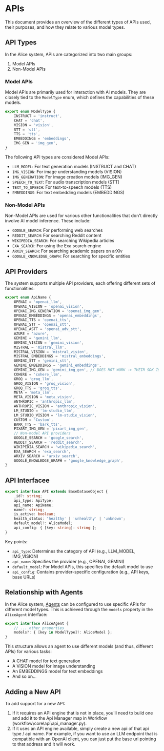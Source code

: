 # APIs

This document provides an overview of the different types of APIs used, their purposes, and how they relate to various model types.

## API Types

In the Alice system, APIs are categorized into two main groups:

1. Model APIs
2. Non-Model APIs

### Model APIs

Model APIs are primarily used for interaction with AI models. They are closely tied to the `ModelType` enum, which defines the capabilities of these models.

```typescript
export enum ModelType {
    INSTRUCT = 'instruct',
    CHAT = 'chat',
    VISION = 'vision',
    STT = 'stt',
    TTS = 'tts',
    EMBEDDINGS = 'embeddings',
    IMG_GEN = 'img_gen',
}
```

The following API types are considered Model APIs:

- `LLM_MODEL`: For text generation models (INSTRUCT and CHAT)
- `IMG_VISION`: For image understanding models (VISION)
- `IMG_GENERATION`: For image creation models (IMG_GEN)
- `SPEECH_TO_TEXT`: For audio transcription models (STT)
- `TEXT_TO_SPEECH`: For text-to-speech models (TTS)
- `EMBEDDINGS`: For text embedding models (EMBEDDINGS)

### Non-Model APIs

Non-Model APIs are used for various other functionalities that don't directly involve AI model inference. These include:

- `GOOGLE_SEARCH`: For performing web searches
- `REDDIT_SEARCH`: For searching Reddit content
- `WIKIPEDIA_SEARCH`: For searching Wikipedia articles
- `EXA_SEARCH`: For using the Exa search engine
- `ARXIV_SEARCH`: For searching academic papers on arXiv
- `GOOGLE_KNOWLEDGE_GRAPH`: For searching for specific entities

## API Providers

The system supports multiple API providers, each offering different sets of functionalities:

```typescript
export enum ApiName {
    OPENAI = 'openai_llm',
    OPENAI_VISION = 'openai_vision',
    OPENAI_IMG_GENERATION = 'openai_img_gen',
    OPENAI_EMBEDDINGS = 'openai_embeddings',
    OPENAI_TTS = 'openai_tts',
    OPENAI_STT = 'openai_stt',
    OPENAI_ASTT = 'openai_adv_stt',
    AZURE = 'azure',
    GEMINI = 'gemini_llm',
    GEMINI_VISION = 'gemini_vision',
    MISTRAL = 'mistral_llm',
    MISTRAL_VISION = 'mistral_vision',
    MISTRAL_EMBEDDINGS = 'mistral_embeddings',
    GEMINI_STT = 'gemini_stt',
    GEMINI_EMBEDDINGS = 'gemini_embeddings',
    GEMINI_IMG_GEN = 'gemini_img_gen', // DOES NOT WORK -> THEIR SDK IS BROKEN -> Waiting for fix, update, etc. 
    COHERE = 'cohere_llm',
    GROQ = 'groq_llm',
    GROQ_VISION = 'groq_vision',
    GROQ_TTS = 'groq_tts',
    META = 'meta_llm',
    META_VISION = 'meta_vision',
    ANTHROPIC = 'anthropic_llm',
    ANTHROPIC_VISION = 'anthropic_vision',
    LM_STUDIO = 'lm-studio_llm',
    LM_STUDIO_VISION = 'lm-studio_vision',
    CUSTOM = 'Custom',
    BARK_TTS = 'bark_tts',
    PIXART_IMG_GEN = 'pixart_img_gen',
    // Non-model API providers
    GOOGLE_SEARCH = 'google_search',
    REDDIT_SEARCH = 'reddit_search',
    WIKIPEDIA_SEARCH = 'wikipedia_search',
    EXA_SEARCH = 'exa_search',
    ARXIV_SEARCH = 'arxiv_search',
    GOOGLE_KNOWLEDGE_GRAPH = 'google_knowledge_graph',
}
```

## API Interfacee

```typescript
export interface API extends BaseDataseObject {
    _id?: string;
    api_type: ApiType;
    api_name: ApiName;
    name?: string;
    is_active: boolean;
    health_status: 'healthy' | 'unhealthy' | 'unknown';
    default_model?: AliceModel;
    api_config: { [key: string]: string };
}
```

Key points:
- `api_type`: Determines the category of API (e.g., LLM_MODEL, IMG_VISION)
- `api_name`: Specifies the provider (e.g., OPENAI, GEMINI)
- `default_model`: For Model APIs, this specifies the default model to use
- `api_config`: Contains provider-specific configuration (e.g., API keys, base URLs)

## Relationship with Agents

In the Alice system, [Agents](/knowledgebase/agent) can be configured to use specific APIs for different model types. This is achieved through the `models` property in the `AliceAgent` interface:

```typescript
export interface AliceAgent {
    // ... other properties
    models?: { [key in ModelType]?: AliceModel };
}
```

This structure allows an agent to use different models (and thus, different APIs) for various tasks:
- A CHAT model for text generation
- A VISION model for image understanding
- An EMBEDDINGS model for text embeddings
- And so on...

## Adding a New API

To add support for a new API:

1. If it requires an API engine that is not in place, you'll need to build one and add it to the Api Manager map in Workflow (workflow\core\api\api_manager.py). 
2. If it uses an API engine available, simply create a new api of that api type / api name. For example, if you want to use an LLM endpoint that is compatible with an OpenAI client, you can just put the base url pointing to that address and it will work. 